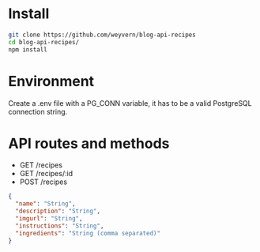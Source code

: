 # Install

```bash
git clone https://github.com/weyvern/blog-api-recipes
cd blog-api-recipes/
npm install
```

# Environment

Create a .env file with a PG_CONN variable, it has to be a valid PostgreSQL connection string.

# API routes and methods

- GET /recipes
- GET /recipes/:id
- POST /recipes

```json
{
  "name": "String",
  "description": "String",
  "imgurl": "String",
  "instructions": "String",
  "ingredients": "String (comma separated)"
}
```
